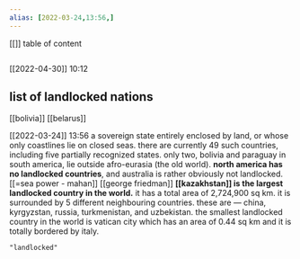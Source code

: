 ```yaml
---
alias: [2022-03-24,13:56,]
---
```

[[]]
table of content
```toc
```

[[2022-04-30]] 10:12
## list of landlocked nations
[[bolivia]]
[[belarus]]

[[2022-03-24]] 13:56
a sovereign state entirely enclosed by land, or whose only coastlines lie on closed seas.
there are currently 49 such countries, including five partially recognized states.
only two, bolivia and paraguay in south america, lie outside afro-eurasia (the old world).
**north america has no landlocked countries**, and australia is rather obviously not landlocked. [[=sea power - mahan]] [[george friedman]]
**[[kazakhstan]] is the largest landlocked country in the world.**
it has a total area of 2,724,900 sq km.
it is surrounded by 5 different neighbouring countries.
these are — china, kyrgyzstan, russia, turkmenistan, and uzbekistan.
the smallest landlocked country in the world is vatican city which has an area of 0.44 sq km and it is totally bordered by italy.
```query
"landlocked"
```